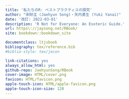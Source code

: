 ```yaml
--- 
title: '私たちのR: ベストプラクティスの探究'
author: "宋財泫 (Jaehyun Song)・矢内勇生 (Yuki Yanai)"
date: '改訂: 2022-03-01'
description: 'R Not for Everyone: An Esoteric Guide.'
url: https\://jaysong.net/RBook/
site: bookdown::bookdown_site

documentclass: ltjsbook
bibliography: tex/reference.bib
#biblio-style: tex/jecon

link-citations: yes
always_allow_html: yes
github-repo: JaehyunSong/RBook
cover-image: HTML/cover.png
favicon: HTML/favicon.png
apple-touch-icon: HTML/apple-favicon.png
apple-touch-icon-size: 120
---
```


<!-- 



# 紹介 {#preface .unnumbered}

<img src="figures/Cover.png" width="225" alt="RN4E" align="right" style="margin: 0 0 1em 1em; border-width: 1px; border-style: solid; border-color: black;" />

『私たちのR: ベストプラクティスの探究 (R Not for Everyone: An Esoteric Guide)』は[SONG Jaehyun](https://www.jaysong.net/) と [矢内勇生](https://yukiyanai.github.io) が共同で執筆するRプログラミングの「入門書」である。**統計学の本ではない**。また、**本書はデータ分析の手法の解説書でもない**。Rを用いたデータ分析については他の本を参照されたい。私たちが専門とする政治学におけるデータ分析については、以下の本を勧める。

- 浅野正彦, 矢内勇生. 2018. 『[Rによる計量政治学](https://www.ohmsha.co.jp/book/9784274223136/)』オーム社.
- 飯田健. 2013.『[計量政治分析](https://www.kyoritsu-pub.co.jp/bookdetail/9784320019249)』共立出版.
- 今井耕介（粕谷裕子, 原田勝孝, 久保浩樹 訳）2018.『[社会科学のためのデータ分析入門（上）（下）](https://www.iwanami.co.jp/book/b352348.html)』岩波書店.

本書が想定するのは、次のような希望をもつ読者である。

- 分析に入るまでの段階、つまりデータの入手やクリーニング方法が知りたい
- 分析結果を自分の思いどおりに可視化したい
- 複数のモデルを効率的に分析したい
- Rでシミュレーションがしたい
- Rと友達になりたい

本書を読んでも統計学やデータ分析を理解することはできない。本書の目的は、統計学やデータ分析についての知識を持った方々と、Rを使ってもっと効率的にデータ分析をする方法を共有することである。また、統計学やデータ分析を勉強する際に、プログラミングについての副読本として読むことも想定している。

本書を読み終える頃には、Rなしでは生活できなくなっていることだろう。

本書の執筆環境については本書の巻末節を参照されたい。

## 進捗状況 {-}

章立ては未定。著者が書きたいものから書く予定（全部で30~35章くらいになる見込み）。

- **第I部: Rの導入**
   - 第\@ref(aboutR)章: R? (50%)
   - 第\@ref(installation)章: Rのインストール (0%)
   - 第\@ref(ide)章: IDEの導入 (0%)
   - 第\@ref(R-Customize)章: 分析環境のカスタマイズ (0%)
   - 第\@ref(packages)章: Rパッケージ (50%)
- **第II部: Rの基礎**
   - 第\@ref(rbasic)章: 基本的な操作 (80%)
   - 第\@ref(io)章: データの入出力 (70%)
   - 第\@ref(datatype)章: データ型 (90%)
   - 第\@ref(datastructure)章: データ構造 (80%)
   - 第\@ref(programming)章: Rプログラミングの基礎 (75%)
   - 第\@ref(functions)章: 関数の自作 (50%)
- **第III部: データハンドリング**
   - 第\@ref(datahandling1)章: データハンドリング [基礎編: 抽出] (95%)
   - 第\@ref(datahandling2)章: データハンドリング [基礎編: 拡張] (95%)
   - 第\@ref(factor)章: データハンドリング [基礎編: factor型] (90%)
   - 第\@ref(tidydata)章: 整然データ構造 (85%)
   - 第\@ref(string)章: 文字列の処理 (0%)
- **第IV部: 可視化**
   - 第\@ref(visualization1)章: 可視化[理論] (85%)
   - 第\@ref(visualization2)章: 可視化[基礎] (85%)
   - 第\@ref(visualization3)章: 可視化[応用] (85%)
   - 第\@ref(visualization4)章: 可視化[発展] (85%)
- **第V部: 再現可能な研究**
   - 第\@ref(rmarkdown)章: R Markdown [基礎] (85%)
   - 第\@ref(rmarkdown2)章: R Markdown [応用] (0%)
   - 第\@ref(table)章: 表の作成 (0%)
   - 第\@ref(visualization5)章: モデルの可視化 (0%)
- **第VI部: 中級者向け**
   - 第\@ref(datahandling3)章: データハンドリング [応用編] (0%)
   - 第\@ref(iteration)章: 反復処理 (70%)
   - 第\@ref(oop)章: オブジェクト指向プログラミング (70%)
   - 第\@ref(monte)章: モンテカルロシミュレーション (50%)
   - 第\@ref(scraping)章: スクレイピング (0%)
   - 第\@ref(api)章: API (0%)

## 著者紹介 {-}

\begin{figure}[H]

{\centering \includegraphics[width=0.5\linewidth]{figures/Authors/SongYanai} 

}

\caption{事例研究をこよなく愛する著者 (Portland, OR. 2016年2月)}(\#fig:preface-author)
\end{figure}

**Song Jaehyun**（宋 財泫 [ソン ジェヒョン]; 写真左）はR黒帯の大学教員。猫好き。
主な著書：[真に驚くべき業績を残しているが、この余白はそれを書くには狭すぎる](https://ja.wikipedia.org/wiki/フェルマーの最終定理)。
公開したRパッケージ: [BalanceR](https://github.com/JaehyunSong/BalanceR), [PRcalc](https://github.com/JaehyunSong/PRcalc), [SimpleConjoint](https://github.com/JaehyunSong/SimpleConjoint) など

* [関西大学](https://www.kansai-u.ac.jp/) [総合情報学部](https://www.kansai-u.ac.jp/Fc_inf/) 准教授
* Email: song@kansai-u.ac.jp
* Webpage: https://www.jaysong.net
* Twitter: [\@Tintstyle](https://twitter.com/Tintstyle)
* GitHub: https://github.com/JaehyunSong

**矢内勇生**（やない ゆうき; 写真右）はR歴15年の大学教員。猫好き。主な著書：『[Rによる計量政治学](https://github.com/yukiyanai/quant-methods-R)』（共著, オーム社, 2018年）, 『[政治経済学](http://www.yuhikaku.co.jp/books/detail/9784641150799)』（共著, 有斐閣, 2020年）
公開したRパッケージ：[rgamer](https://github.com/yukiyanai/rgamer)

* [高知工科大学](https://www.kochi-tech.ac.jp/) [経済・マネジメント学群](https://www.kochi-tech.ac.jp/academics/mng/) 准教授 
* Email: yanai.yuki@kochi-tech.ac.jp
* Webpage: https://yukiyanai.github.io
* Twitter: [\@yuki871](https://twitter.com/yuki871)
* GitHub: https://github.com/yukiyanai

## データのダウンロード {-}

本書のデータは全て筆者の GitHub リポジトリから入手可能である。データは以下の手順でダウンロードできる。

1. 本書の[GitHubリポジトリ](https://github.com/JaehyunSong/RBook) にアクセスする。
    * リポジトリのURL: https://github.com/JaehyunSong/RBook
2. dataフォルダーを選択する。
3. ダウンロードするファイル名を選択する。
4. 「Raw」を右クリックし、「Save Linked Contents As...」を選択する。
5. 保存するフォルダーを指定して、ダウンロードする。

## 本書における表記法 {-}

* コードは以下のように背景に色が付けられている部分である。


```{.r .numberLines}
print("Hello!")
```

* コードの中で`#`で始まる内容はコメントであり、分析に影響を与えない。ただし、`"`や`'`で囲まれた`#`はコメントではない。また、行の途中から`#`が入る場合、`#`以降は実行されない。


```{.r .numberLines}
# Hello!を出力するコード
print("Hello!")

# "や'内の#はコメントではない
print("この#はコメントではありません")

print("Hello World!") # Hellow World!を出力
```

* 出力結果は色付き背景かつ`##`で始まる箇所である。


```
## [1] "Hello!"
```

* オブジェクト名は`変数名`や`関数名()`のように文中の色付き背景で示された部分である。

* パッケージ名は{}で囲む。tidyverseパッケージの場合、{tidyverse}と表記する[^package-name]。

[^package-name]: ただし、パッケージ名を{}で囲むのは一般的な表記ではないことを断っておきたい。

## 著作権 {-}

<a rel="license" href="http://creativecommons.org/licenses/by-nc-nd/4.0/"><img alt="クリエイティブ・コモンズ・ライセンス" style="border-width:0" src="https://i.creativecommons.org/l/by-nc-nd/4.0/88x31.png" /></a>

本著作物は [クリエイティブ・コモンズ 表示-非営利-改変禁止 4.0国際ライセンス](http://creativecommons.org/licenses/by-nc-nd/4.0/)の下に提供されています。

-->
